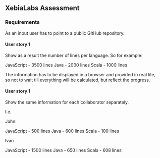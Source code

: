 ## XebiaLabs Assessment

### Requirements
 
 As an input user has to point to a public GitHub repository.
 
 #### User story 1
 
 Show as a result the number of lines per language. So for example:
  
  JavaScript - 3500 lines
  Java - 2000 lines
  Scala - 1000 lines
  
 The information has to be displayed in a browser and provided in real life, so not to wait till
 everything will be calculated, but reflect the progress.
 
 #### User story 1
 
 Show the same information for each collaborator separately.
  
  I.e.
  
  John
  
  JavaScript - 500 lines
  Java - 600 lines
  Scala - 100 lines
  
  Ivan
  
  JavaScript - 1500 lines
  Java - 650 lines
  Scala - 608 lines